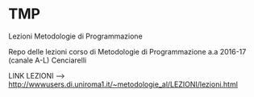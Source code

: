 # TMP
Lezioni Metodologie di Programmazione 

Repo delle lezioni corso di Metodologie di Programmazione a.a 2016-17 (canale A-L) Cenciarelli 

LINK LEZIONI --> http://wwwusers.di.uniroma1.it/~metodologie_al/LEZIONI/lezioni.html
